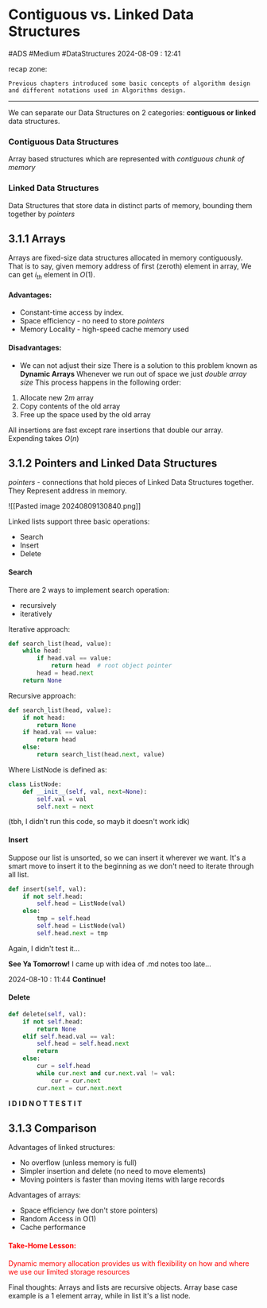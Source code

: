 # Contiguous vs. Linked Data Structures
#ADS #Medium #DataStructures
2024-08-09 : 12:41

recap zone:
```
Previous chapters introduced some basic concepts of algorithm design and different notations used in Algorithms design.
```

---

We can separate our Data Structures on 2 categories:
**contiguous or linked** data structures.

### Contiguous Data Structures
Array based structures which are represented with *contiguous chunk of memory*
### Linked Data Structures
Data Structures that store data in distinct parts of memory, bounding them together by *pointers*

## 3.1.1 Arrays

Arrays are fixed-size data structures allocated in memory contiguously.
That is to say, given memory address of first (zeroth) element in array,
We can get $i_{th}$ element in $O(1)$. 
#### Advantages:
- Constant-time access by index.
- Space efficiency - no need to store *pointers*
- Memory Locality - high-speed cache memory used
#### Disadvantages:
- We can not adjust their size
There is a solution to this problem known as **Dynamic Arrays**
Whenever we run out of space we just *double array size*
This process happens in the following order:
1) Allocate new $2m$ array
2) Copy contents of the old array
3) Free up the space used by the old array

All insertions are fast except rare insertions that double our array.
Expending takes $O(n)$

## 3.1.2 Pointers and Linked Data Structures
*pointers* - connections that hold pieces of Linked Data Structures together. They Represent address in memory.

![[Pasted image 20240809130840.png]]

Linked lists support three basic operations:
- Search
- Insert
- Delete

#### Search
There are 2 ways to implement search operation:
- recursively
- iteratively

Iterative approach:

```python
def search_list(head, value):
	while head:
		if head.val == value:
			return head  # root object pointer
		head = head.next
	return None
```

Recursive approach:

```python
def search_list(head, value):
	if not head:
		return None
	if head.val == value:
		return head
	else:
		return search_list(head.next, value)
```

Where ListNode is defined as:
```python
class ListNode:
	def __init__(self, val, next=None):
		self.val = val
		self.next = next
```

(tbh, I didn't run this code, so mayb it doesn't work idk)

#### Insert

Suppose our list is unsorted, so we can insert it wherever we want.
It's a smart move to insert it to the beginning as we don't need to iterate through all list.

```python
def insert(self, val):
	if not self.head:
		self.head = ListNode(val)
	else:
		tmp = self.head
		self.head = ListNode(val)
		self.head.next = tmp
```
Again, I didn't test it...

**See Ya Tomorrow!**
I came up with idea of .md notes too late...


2024-08-10 : 11:44
**Continue!**

#### Delete
```python
def delete(self, val):
	if not self.head:
		return None
	elif self.head.val == val:
		self.head = self.head.next
		return
	else:
		cur = self.head
		while cur.next and cur.next.val != val:
			cur = cur.next
		cur.next = cur.next.next
```
**I   D I D   N O T   T E S T   I T**

## 3.1.3 Comparison

Advantages of linked structures:
- No overflow (unless memory is full)
- Simpler insertion and delete (no need to move elements)
- Moving pointers is faster than moving items with large records

Advantages of arrays:
- Space efficiency (we don't store pointers)
- Random Access in O(1)
- Cache performance

<h4 style="color:red">Take-Home Lesson: </h4>
<p style="color:red">Dynamic memory allocation provides us with flexibility on how and where we use our limited storage resources</p>

Final thoughts:
Arrays and lists are recursive objects.
Array base case example is a 1 element array, while in list it's a list node.

